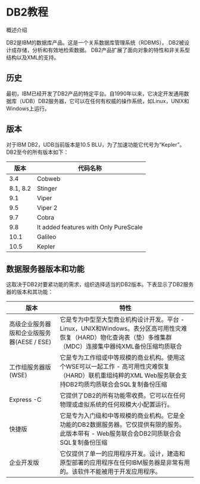 # DB2教程

概述介绍

DB2是IBM的数据库产品。这是一个关系数据库管理系统（RDBMS）。 DB2被设计成存储，分析和有效地检索数据。 DB2产品扩展了面向对象的特性和非关系型结构以及XML的支持。

## 历史

最初，IBM已经开发了DB2产品的特定平台。自1990年以来，它决定开发通用数据库（UDB）DB2服务器，它可以在任何有权威的操作系统，如Linux，UNIX和Windows上运行。

## 版本

对于IBM DB2，UDB当前版本是10.5 BLU，为了加速功能它代号为“Kepler”。 DB2至今的所有版本如下：

| 版本 | 代码名称 |
| --- | --- |
| 3.4 | Cobweb |
| 8.1, 8.2 | Stinger |
| 9.1 | Viper |
| 9.5 | Viper 2 |
| 9.7 | Cobra |
| 9.8 | It added features with Only PureScale |
| 10.1 | Galileo |
| 10.5 | Kepler |

## 数据服务器版本和功能

这取决于DB2对要紧功能的需求，组织选择适当的DB2版本。下表显示了DB2服务器的版本和其功能：

| 版本 | 特性 |
| --- | --- |
| 高级企业服务器版和企业版服务器(AESE / ESE) | 它是专为中型至大型商业机构设计开发。平台 - Linux，UNIX和Windows。表分区高可用性灾难恢复（HARD）物化查询表（垫）多维集群（MDC）连接集中器纯XML备份压缩均质联合 |
| 工作组服务器版(WSE) | 它是专为工作组或中等规模的商业机构。使用这个WSE可以一起工作 - 高可用性灾难恢复（HARD）联机重组纯粹的XML Web服务联会支持DB2均质均质联合会SQL复制备份压缩 |
| Express -C | 它提供了DB2的所有功能零收费。它可以在任何物理或虚拟系统的任何规模大小配置运行。 |
| 快捷版 | 它是专为入门级和中等规模的商业机构。它是全功能的DB2数据服务器。它仅提供有限的服务。此版本带有 - Web服务联合会DB2同质联合会SQL复制备份压缩 |
| 企业开发版 | 它仅提供了单一的应用程序开发。设计，建造和原型部署的应用程序在任何IBM服务器是非常有用的。该软件不能被用于开发应用程序。 |

